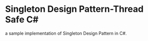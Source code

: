 # Singleton Design Pattern-Thread Safe C#
a sample implementation of Singleton Design Pattern in C#.

